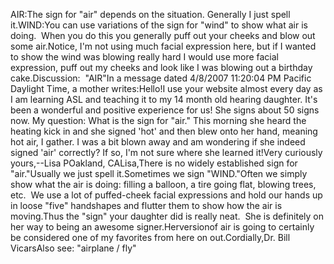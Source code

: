 AIR:The sign for "air" depends on the situation. Generally I just spell it.WIND:You can use variations of the sign for "wind" to show what air is doing.  
	When you do this you generally puff out your cheeks and blow out some air.Notice, I'm not using much facial expression here, but if I wanted to show the 
	wind was blowing really hard I would use more facial expression, puff out my 
	cheeks and look like I was blowing out a birthday cake.Discussion:  "AIR"In a message dated 4/8/2007 11:20:04 PM Pacific Daylight Time, a 
			mother writes:Hello!I use your website almost every day as I am learning ASL and 
				teaching it to my 14 month old hearing daughter. It's been a 
				wonderful and positive experience for us! She signs about 50 
				signs now. My question: What is the sign for "air." This morning 
				she heard the heating kick in and she signed 'hot' and then blew 
				onto her hand, meaning hot air, I gather. I was a bit blown away 
				and am wondering if she indeed signed 'air' correctly? If so, 
				I'm not sure where she learned it!Very curiously yours,--Lisa POakland, CALisa,There is no widely established sign for "air."Usually we just spell it.Sometimes we sign "WIND."Often we simply show what the air is doing: filling a balloon, a tire 
		going flat, blowing trees, etc.  We use a lot of puffed-cheek 
		facial expressions and hold our hands up in loose "five" handshapes and 
		flutter them to show how the air is moving.Thus the "sign" your daughter did is really neat.  She is 
		definitely on her way to being an awesome signer.Herversionof air is going to certainly be considered one of my 
		favorites from here on out.Cordially,Dr. Bill VicarsAlso see: "airplane 
	/ fly"